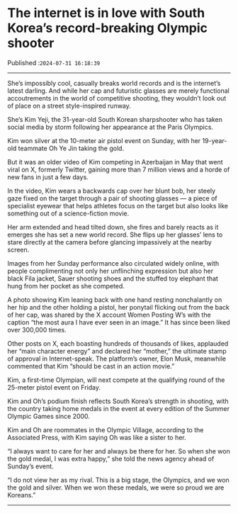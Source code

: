# The internet is in love with South Korea’s record-breaking Olympic shooter

Published :`2024-07-31 16:18:39`

---

She’s impossibly cool, casually breaks world records and is the internet’s latest darling. And while her cap and futuristic glasses are merely functional accoutrements in the world of competitive shooting, they wouldn’t look out of place on a street style-inspired runway.

She’s Kim Yeji, the 31-year-old South Korean sharpshooter who has taken social media by storm following her appearance at the Paris Olympics.

Kim won silver at the 10-meter air pistol event on Sunday, with her 19-year-old teammate Oh Ye Jin taking the gold.

But it was an older video of Kim competing in Azerbaijan in May that went viral on X, formerly Twitter, gaining more than 7 million views and a horde of new fans in just a few days.

In the video, Kim wears a backwards cap over her blunt bob, her steely gaze fixed on the target through a pair of shooting glasses — a piece of specialist eyewear that helps athletes focus on the target but also looks like something out of a science-fiction movie.

Her arm extended and head tilted down, she fires and barely reacts as it emerges she has set a new world record. She flips up her glasses’ lens to stare directly at the camera before glancing impassively at the nearby screen.

Images from her Sunday performance also circulated widely online, with people complimenting not only her unflinching expression but also her black Fila jacket, Sauer shooting shoes and the stuffed toy elephant that hung from her pocket as she competed.

A photo showing Kim leaning back with one hand resting nonchalantly on her hip and the other holding a pistol, her ponytail flicking out from the back of her cap, was shared by the X account Women Posting W’s with the caption “the most aura I have ever seen in an image.” It has since been liked over 300,000 times.

Other posts on X, each boasting hundreds of thousands of likes, applauded her “main character energy” and declared her “mother,” the ultimate stamp of approval in Internet-speak. The platform’s owner, Elon Musk, meanwhile commented that Kim “should be cast in an action movie.”

Kim, a first-time Olympian, will next compete at the qualifying round of the 25-meter pistol event on Friday.

Kim and Oh’s podium finish reflects South Korea’s strength in shooting, with the country taking home medals in the event at every edition of the Summer Olympic Games since 2000.

Kim and Oh are roommates in the Olympic Village, according to the Associated Press, with Kim saying Oh was like a sister to her.

“I always want to care for her and always be there for her. So when she won the gold medal, I was extra happy,” she told the news agency ahead of Sunday’s event.

“I do not view her as my rival. This is a big stage, the Olympics, and we won the gold and silver. When we won these medals, we were so proud we are Koreans.”

---

